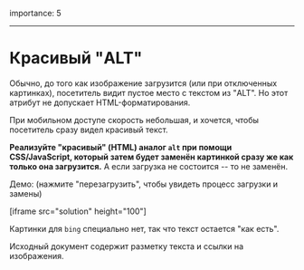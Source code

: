 importance: 5

---

# Красивый "ALT"

Обычно, до того как изображение загрузится (или при отключенных картинках), посетитель видит пустое место с текстом из "ALT". Но этот атрибут не допускает HTML-форматирования.

При мобильном доступе скорость небольшая, и хочется, чтобы посетитель сразу видел красивый текст.

**Реализуйте "красивый" (HTML) аналог `alt` при помощи CSS/JavaScript, который затем будет заменён картинкой сразу же как только она загрузится.** А если загрузка не состоится -- то не заменён.

Демо: (нажмите "перезагрузить", чтобы увидеть процесс загрузки и замены)

[iframe src="solution" height="100"]

Картинки для `bing` специально нет, так что текст остается "как есть".

Исходный документ содержит разметку текста и ссылки на изображения.

